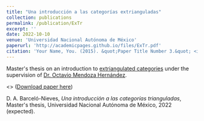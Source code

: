 ```yaml
---
title: "Una introducción a las categorías extrianguladas"
collection: publications
permalink: /publication/ExTr
excerpt: ''
date: 2022-10-10
venue: 'Universidad Nacional Autónoma de México'
paperurl: 'http://academicpages.github.io/files/ExTr.pdf'
citation: 'Your Name, You. (2015). &quot;Paper Title Number 3.&quot; <i>Journal 1</i>. 1(3).'
---
```


Master's thesis on an introduction to [extriangulated categories](http://cahierstgdc.com/wp-content/uploads/2019/04/Nakaoka_Palu-LX-2.pdf) under the supervision of [Dr. Octavio Mendoza Hernández](https://www.matem.unam.mx/fsd/omendoza).

<> ([Download paper here](http://academicpages.github.io/files/ExTr.pdf))

D. A. Barceló-Nieves, <i>Una introducción a las categorías trianguladas</i>, Master's thesis, Universidad Nacional Autónoma de México, 2022 (expected).
